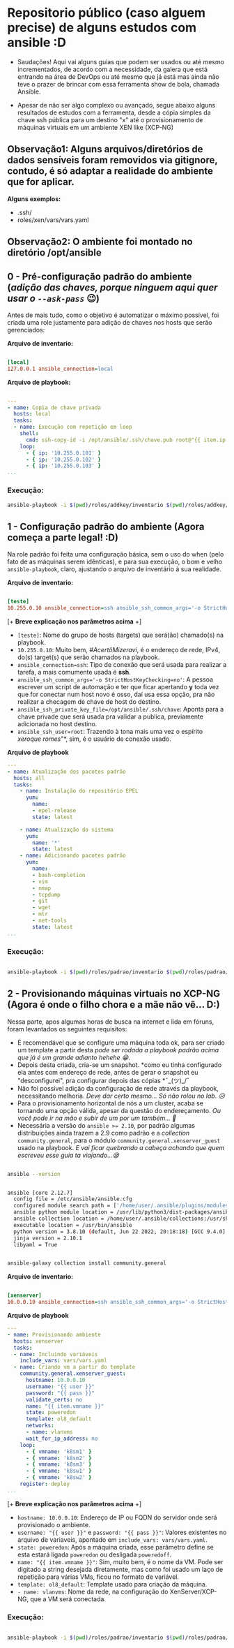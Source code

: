 # Repositorio público (caso alguem precise) de alguns estudos com ansible :D

- Saudações! Aqui vai alguns guias que podem ser usados ou até mesmo incrementados, de acordo com a necessidade, da galera que está entrando na área de DevOps ou até mesmo que já está mas ainda não teve o prazer de brincar com essa ferramenta show de bola, chamada Ansible.

- Apesar de não ser algo complexo ou avançado, segue abaixo alguns resultados de estudos com a ferramenta, desde a cópia simples da chave ssh pública para um destino "x" até o provisionamento de máquinas virtuais em um ambiente XEN like (XCP-NG)

## Observação1: Alguns arquivos/diretórios de dados sensíveis foram removidos via gitignore, contudo, é só adaptar a realidade do ambiente que for aplicar.

**Alguns exemplos:**

- .ssh/
- roles/xen/vars/vars.yaml

## Observação2:  O ambiente foi montado no diretório /opt/ansible


## 0 - Pré-configuração padrão do ambiente (*adição das chaves, porque ninguem aqui quer usar o ```--ask-pass```* :wink:)

Antes de mais tudo, como o objetivo é automatizar o máximo possível, foi criada uma role justamente para adição de chaves nos hosts que serão gerenciados:

**Arquivo de inventario:**

```ini

[local]
127.0.0.1 ansible_connection=local

```

**Arquivo de playbook:**

```yaml

---
- name: Copia de chave privada
  hosts: local
  tasks:
  - name: Execução com repetição em loop
    shell:
      cmd: ssh-copy-id -i /opt/ansible/.ssh/chave.pub root@"{{ item.ip }}" -o StrictHostKeyChecking=no
    loop:
      - { ip: '10.255.0.101' }
      - { ip: '10.255.0.102' }
      - { ip: '10.255.0.103' }
...

```
### Execução:

```bash
ansible-playbook -i $(pwd)/roles/addkey/inventario $(pwd)/roles/addkey/playbook.yaml
```

## 1 - Configuração padrão do ambiente (Agora começa a parte legal! :D)

Na role padrão foi feita uma configuração básica, sem o uso do when (pelo fato de as máquinas serem idênticas), e para sua execução, o bom e velho ```ansible-playbook```, claro, ajustando o arquivo de inventário à sua realidade.

**Arquivo de inventario:**

```ini

[teste]
10.255.0.10 ansible_connection=ssh ansible_ssh_common_args='-o StrictHostKeyChecking=no' ansible_ssh_private_key_file=/opt/ansible/.ssh/chave ansible_ssh_user=root

```

[+ **Breve explicação nos parâmetros acima** +]

- ``` [teste] ```: Nome do grupo de hosts (targets) que será(ão) chamado(s) na playbook.
- ``` 10.255.0.10 ```: Muito bem, *#AcertôMizeravi*, é o endereço de rede, IPv4, do(s) target(s) que serão chamados na playbook.
- ``` ansible_connection=ssh ```: Tipo de conexão que será usada para realizar a tarefa, a mais comumente usada é **ssh**.
- ``` ansible_ssh_common_args='-o StrictHostKeyChecking=no' ```: A pessoa escrever um script de automação e ter que ficar apertando **y** toda vez que for conectar num host novo é osso, daí usa essa opção, pra não realizar a checagem de chave de host do destino.
- ``` ansible_ssh_private_key_file=/opt/ansible/.ssh/chave ```: Aponta para a chave privade que será usada pra validar a publica, previamente adicionada no host destino.
- ``` ansible_ssh_user=root ```: Trazendo à tona mais uma vez o espírito *xeroque romes*"*, sim, é o usuário de conexão usado.

**Arquivo de playbook** 

```yaml
---
- name: Atualização dos pacotes padrão
  hosts: all
  tasks:
    - name: Instalação do repositório EPEL
      yum:
        name: 
        - epel-release
        state: latest

    - name: Atualização do sistema
      yum:
        name: '*'
        state: latest
    - name: Adicionando pacotes padrão
      yum:
        name:
        - bash-completion
        - vim
        - nmap
        - tcpdump
        - git
        - wget
        - mtr
        - net-tools
        state: latest
...
```

### Execução:

```bash

ansible-playbook -i $(pwd)/roles/padrao/inventario $(pwd)/roles/padrao/playbook.yaml

```

## 2 - Provisionando máquinas virtuais no XCP-NG (Agora é onde o filho chora e a mãe não vê... D:)

Nessa parte, apos algumas horas de busca na internet e lida em fóruns, foram levantados os seguintes requisitos:

- É recomendável que se configure uma máquina toda ok, para ser criado um template a partir desta *pode ser rodada a playbook padrão acima que já é um grande adianto hehehe :grin:*.
- Depois desta criada, cria-se um snapshot.  *como eu tinha configurado ela antes com endereço de rede, antes de gerar o snapshot eu "desconfigurei", pra configurar depois das cópias *¯\_(ツ)_/¯
- Não foi possível adição da configuração de rede através da playbook, necessitando melhoria. *Deve dar certo mesmo... Só não rolou no lab. :disappointed_relieved:*
- Para o provisionamento horizontal de nós a um cluster, acaba se tornando uma opção válida, apesar da questão do endereçamento. *Ou você pode ir na mão e subir de um por um também... :grimacing:* 
- Necessária a versão do ``` ansible >= 2.10 ```, por padrão algumas distribuições ainda trazem a 2.9 como padrão e a *collection* ``` community.general ```, para o módulo ``` community.general.xenserver_guest ``` usado na playbook. *E vai ficar quebrando a cabeça achando que quem escreveu esse guia ta viajando...:sleepy:*

```bash

ansible --version

```

```bash

ansible [core 2.12.7]
  config file = /etc/ansible/ansible.cfg
  configured module search path = ['/home/user/.ansible/plugins/modules', '/usr/share/ansible/plugins/modules']
  ansible python module location = /usr/lib/python3/dist-packages/ansible
  ansible collection location = /home/user/.ansible/collections:/usr/share/ansible/collections
  executable location = /usr/bin/ansible
  python version = 3.8.10 (default, Jun 22 2022, 20:18:18) [GCC 9.4.0]
  jinja version = 2.10.1
  libyaml = True

```

```bash

ansible-galaxy collection install community.general

```


**Arquivo de inventario:**

```ini

[xenserver]
10.0.0.10 ansible_connection=ssh ansible_ssh_common_args='-o StrictHostKeyChecking=no' ansible_ssh_private_key_file=/opt/ansible/.ssh/chave ansible_ssh_user=root

```

**Arquivo de playbook** 

```yaml
---
- name: Provisionando ambiente
  hosts: xenserver
  tasks:
  - name: Incluindo variáveis
    include_vars: vars/vars.yaml
  - name: Criando vm a partir do template
    community.general.xenserver_guest:
      hostname: 10.0.0.10
      username: "{{ user }}"
      password: "{{ pass }}"
      validate_certs: no
      name: "{{ item.vmname }}"
      state: poweredon
      template: ol8_default
      networks: 
      - name: vlanvms
      wait_for_ip_address: no
    loop:
      - { vmname: 'k8sm1' }
      - { vmname: 'k8sm2' }
      - { vmname: 'k8sm3' }
      - { vmname: 'k8sw1' }
      - { vmname: 'k8sw2' }
    register: deploy
...

```
[+ **Breve explicação nos parâmetros acima** +]

- ``` hostname: 10.0.0.10 ```: Endereço de IP ou FQDN do servidor onde será provisionado o ambiente.
- ``` username: "{{ user }}" ``` e ``` password: "{{ pass }}" ```: Valores existentes no arquivo de variaveis, apontado em ```include_vars: vars/vars.yaml```.
- ``` state: poweredon ```: Após a máquina criada, esse parâmetro define se esta estará ligada ``` poweredon ``` ou desligada ``` poweredoff ```.
- ``` name: "{{ item.vmname }}" ```: Sim, muito bem, é o nome da VM. Pode ser digitado a string desejada diretamente, mas como foi usado um laço de repetição para várias VMs, ficou no formato de variável.
- ``` template: ol8_default ```: Template usado para criação da máquina.
- ``` - name: vlanvms ```: Nome da rede, na configuração do XenServer/XCP-NG, que a VM será conectada.


### Execução:

```bash

ansible-playbook -i $(pwd)/roles/padrao/inventario $(pwd)/roles/padrao/playbook.yaml

```
